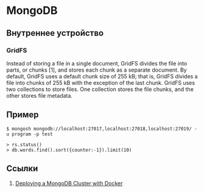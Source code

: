 # MongoDB

## Внутреннее устройство

### GridFS

Instead of storing a file in a single document, GridFS divides the file into parts, or chunks [1], and stores each chunk
as a separate document. By default, GridFS uses a default chunk size of 255 kB; that is, GridFS divides a file into
chunks of 255 kB with the exception of the last chunk. GridFS uses two collections to store files. One collection stores
the file chunks, and the other stores file metadata.

## Пример

```shell
$ mongosh mongodb://localhost:27017,localhost:27018,localhost:27019/ -u program -p test

> rs.status()
> db.words.find().sort({counter:-1}).limit(10)
```

## Ссылки

1. [Deploying a MongoDB Cluster with Docker](https://www.mongodb.com/compatibility/deploying-a-mongodb-cluster-with-docker)
